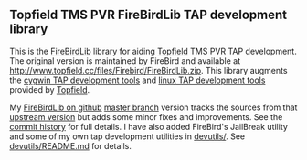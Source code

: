 ## Topfield TMS PVR FireBirdLib TAP development library

This is the [FireBirdLib][fb] library for aiding [Topfield][tf] TMS PVR
TAP development. The original version is maintained by FireBird and
available at <http://www.topfield.cc/files/Firebird/FireBirdLib.zip>.
This library augments the [cygwin TAP development tools][cygtools] and
[linux TAP development tools][lintools] provided by [Topfield][tf].

My [FireBirdLib on github][fbgit] [master branch][master] version tracks
the sources from that [upstream version][upstream] but adds some minor
fixes and improvements. See the [commit history][commits] for full
details. I have also added FireBird's JailBreak utility and some of my
own tap development utilities in [devutils/][devutils]. See
[devutils/README.md][devread] for details.

[fb]: http://www.topfield.cc/files/Firebird/FireBirdLib.zip
[fbgit]: http://github.com/bulletmark/FireBirdLib/
[commits]: http://github.com/bulletmark/FireBirdLib/commits/master/
[master]: http://github.com/bulletmark/FireBirdLib/tree/master/
[upstream]: http://github.com/bulletmark/FireBirdLib/tree/upstream/
[devutils]: http://github.com/bulletmark/FireBirdLib/tree/master/devutils
[devread]: http://github.com/bulletmark/FireBirdLib/blob/master/devutils/README.md
[tf]: http://www.topfield.co.kr/
[cygtools]: http://www.topfield.co.kr/eng/download/utility_view.asp?idx=29&tb=&tn=utility
[lintools]: http://www.topfield.co.kr/eng/download/utility_view.asp?idx=28&tb=&tn=utility
